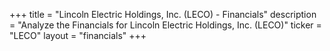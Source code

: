 +++
title = "Lincoln Electric Holdings, Inc. (LECO) - Financials"
description = "Analyze the Financials for Lincoln Electric Holdings, Inc. (LECO)"
ticker = "LECO"
layout = "financials"
+++

